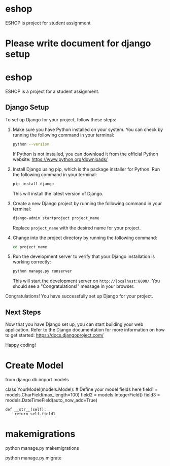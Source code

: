 # eshop
ESHOP is project for student assignment

# Please write document for django setup
# eshop

ESHOP is a project for a student assignment.

## Django Setup

To set up Django for your project, follow these steps:

1. Make sure you have Python installed on your system. You can check by running the following command in your terminal:

    ```bash
    python --version
    ```

    If Python is not installed, you can download it from the official Python website: https://www.python.org/downloads/

2. Install Django using pip, which is the package installer for Python. Run the following command in your terminal:

    ```bash
    pip install django
    ```

    This will install the latest version of Django.

3. Create a new Django project by running the following command in your terminal:

    ```bash
    django-admin startproject project_name
    ```

    Replace `project_name` with the desired name for your project.

4. Change into the project directory by running the following command:

    ```bash
    cd project_name
    ```

5. Run the development server to verify that your Django installation is working correctly:

    ```bash
    python manage.py runserver
    ```

    This will start the development server on `http://localhost:8000/`. You should see a "Congratulations!" message in your browser.

Congratulations! You have successfully set up Django for your project.

## Next Steps

Now that you have Django set up, you can start building your web application. Refer to the Django documentation for more information on how to get started: https://docs.djangoproject.com/

Happy coding!


# Create Model
from django.db import models

class YourModel(models.Model):
    # Define your model fields here
    field1 = models.CharField(max_length=100)
    field2 = models.IntegerField()
    field3 = models.DateTimeField(auto_now_add=True)

    def __str__(self):
        return self.field1

# makemigrations
python manage.py makemigrations

python manage.py migrate